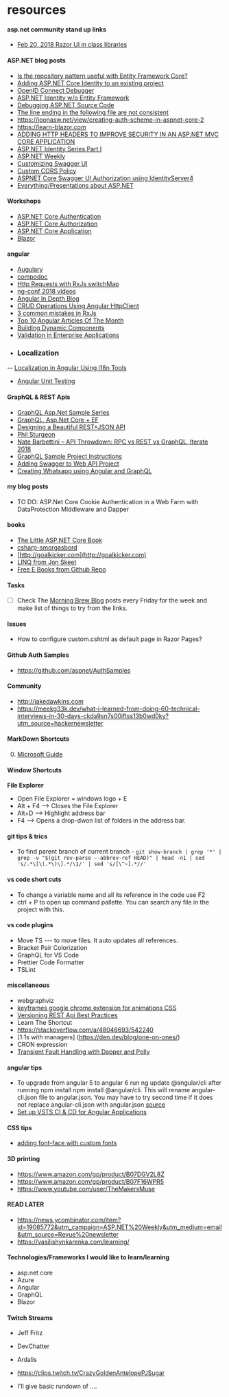 # resources

#### asp.net community stand up links
* [Feb 20, 2018 Razor UI in class libraries](https://www.one-tab.com/page/PiTdahJmTn65szGajXoqwA)


#### ASP.NET blog posts
* [Is the repository pattern useful with Entity Framework Core?](https://www.thereformedprogrammer.net/is-the-repository-pattern-useful-with-entity-framework-core/)
* [Adding ASP.NET Core Identity to an existing project](https://hanson.io/bootstrapping-asp-net-core-week-4/)
* [OpenID Connect Debugger](https://www.recaffeinate.co/post/introducing-openid-connect-debugger/)
* [ASP.NET Identity w/o Entity Framework](https://markjohnson.io/articles/asp-net-core-identity-without-entity-framework/)
* [Debugging ASP.NET Source Code](https://www.stevejgordon.co.uk/debugging-asp-net-core-2-source)
* [The line ending in the following file are not consistent](http://www.adamtuliper.com/2015/10/stop-visual-studio-from-complaining.html)
* https://joonasw.net/view/creating-auth-scheme-in-aspnet-core-2
* https://learn-blazor.com
* [ADDING HTTP HEADERS TO IMPROVE SECURITY IN AN ASP.NET MVC CORE APPLICATION](https://damienbod.com/2018/02/08/adding-http-headers-to-improve-security-in-an-asp-net-mvc-core-application/)
* [ASP.NET Identity Series Part I](https://chsakell.com/2018/04/28/asp-net-core-identity-series-getting-started/?utm_campaign=Revue%20newsletter&utm_medium=Newsletter&utm_source=ASP.NET%20Weekly) 
* [ASP.NET Weekly](https://www.getrevue.co/profile/aspnetweekly)
* [Customizing Swagger UI](https://cpratt.co/customizing-swagger-ui-in-asp-net-core/)
* [Custom CORS Policy](https://social.technet.microsoft.com/wiki/contents/articles/51042.asp-net-core-2-0-applying-cors-policies.aspx)
* [ASPNET Core Swagger UI Authorization using IdentityServer4](https://www.scottbrady91.com/Identity-Server/ASPNET-Core-Swagger-UI-Authorization-using-IdentityServer4)
* [Everything/Presentations about ASP.NET](https://dotnet-presentations.github.io/)

#### Workshops
* [ASP.NET Core Authentication](https://github.com/blowdart/AspNetAuthenticationWorkshop)
* [ASP.NET Core Authorization](https://github.com/blowdart/AspNetAuthorizationWorkshop)
* [ASP.NET Core Application](https://www.jerriepelser.com/books/airport-explorer/basic/intro/)
* [Blazor](https://github.com/dotnet-presentations/blazor-workshop/)

#### angular
* [Augulary](https://augury.angular.io/)
* [compodoc](https://compodoc.github.io/compodoc/)
* [Http Requests with RxJs switchMap](https://hackernoon.com/using-rxjs-to-handle-http-requests-what-ive-learned-4640aaf4646c)
* [ng-conf 2018 videos](https://nitayneeman.com/posts/all-talks-from-ng-conf-2018/?utm_campaign=NG-Newsletter&utm_medium=email&utm_source=NG-Newsletter_250#angular-cdk-and-material-in-2018)
* [Angular In Depth Blog](https://blog.angularindepth.com)
* [CRUD Operations Using Angular HttpClient](http://www.dotnetcurry.com/angularjs/1438/http-client-angular)
* [3 common mistakes in RxJs](https://medium.com/@paynoattn/3-common-mistakes-i-see-people-use-in-rx-and-the-observable-pattern-ba55fee3d031)
* [Top 10 Angular Articles Of The Month](https://github.com/Mybridge/angular-articles)
* [Building Dynamic Components](https://malcoded.com/posts/angular-dynamic-components?utm_campaign=NG-Newsletter&utm_medium=email&utm_source=NG-Newsletter_271)
* [Validation in Enterprise Applications](https://juristr.com/blog/2019/02/display-server-side-validation-errors-with-angular/)
* ### Localization
 -- [Localization in Angular Using i18n Tools](https://dzone.com/articles/localization-in-angular-using-i18n-tools)
* [Angular Unit Testing](https://logrocket.com/blog/angular-unit-testing/)

#### GraphQL & REST Apis
* [GraphQL Asp.Net Sample Series](http://fiyazhasan.me/graphql-with-asp-net-core-part-ii-middleware/)
* [GraphQL, Asp.Net Core + EF](https://fullstackmark.com/post/17/building-a-graphql-api-with-aspnet-core-2-and-entity-framework-core)
* [Designing a Beautiful REST+JSON API](https://www.youtube.com/watch?v=5WXYw4J4QOU)
* [Phil Sturgeon](https://philsturgeon.uk/)
* [Nate Barbettini – API Throwdown: RPC vs REST vs GraphQL, Iterate 2018](https://www.youtube.com/watch?v=IvsANO0qZEg)
* [GraphQL Sample Project Instructions](https://medium.com/@shemseddine/setup-a-graphql-api-using-asp-net-core-79f1b88f6ad8)
* [Adding Swagger to Web API Project](http://wmpratt.com/swagger-and-asp-net-web-api-part-1/)
* [Creating Whatsapp using Angular and GraphQL](https://medium.com/the-guild/fully-functional-whatsapp-clone-using-angular-graphql-apollo-typescript-and-postgresql-5479d83baaa4)

#### my blog posts
* TO DO: ASP.Net Core Cookie Authentication in a Web Farm with DataProtection Middleware and Dapper

#### books
* [The Little ASP.NET Core Book](https://www.recaffeinate.co/book/)
* [csharp-smorgasbord](https://cdn.filipekberg.se/fekberg-blog/csharp-smorgasbord-free/Filip_Ekberg-CSharp_Smorgasbord.pdf)
* [http://goalkicker.com](http://goalkicker.com)
* [LINQ from Jon Skeet](https://codeblog.jonskeet.uk/category/edulinq/)
* [Free E Books from Github Repo](https://github.com/EbookFoundation/free-programming-books/blob/master/free-programming-books.md)

#### Tasks
- [ ] Check The [Morning Brew Blog](http://blog.cwa.me.uk/) posts every Friday for the week and make list of things to try from the links.

#### Issues
* How to configure custom.cshtml as default page in Razor Pages?

#### Github Auth Samples
* https://github.com/aspnet/AuthSamples

#### Community
* http://jakedawkins.com
* https://meekg33k.dev/what-i-learned-from-doing-60-technical-interviews-in-30-days-ckda9sn7s00iftss13b0wd0ky?utm_source=hackernewsletter


#### MarkDown Shortcuts
0. [Microsoft Guide](https://docs.microsoft.com/en-us/vsts/collaborate/markdown-guidance)
#### Window Shortcuts
**File Explorer** 
- Open File Explorer = windows logo + E
- Alt + F4 --> Closes the File Explorer
- Alt+D --> Highlight address bar
- F4 --> Opens a drop-dwon list of folders in the address bar.

#### git tips & trics
 - To find parent branch of current branch - `git show-branch | grep '*' | grep -v "$(git rev-parse --abbrev-ref HEAD)" | head -n1 | sed 's/.*\[\(.*\)\].*/\1/' | sed 's/[\^~].*//'`
 
 #### vs code short cuts
 - To change a variable name and all its reference in the code use F2
 - ctrl + P to open up command pallette. You can search any file in the project with this.
 
 #### vs code plugins
 - Move TS --- to move files. It auto updates all references.
 - Bracket Pair Colorization 
 - GraphQL for VS Code
 - Prettier Code Formatter
 - TSLint

#### miscellaneous 
- webgraphviz
- [keyframes google chrome extension for animations CSS](https://www.youtube.com/watch?v=H598jXvQhLw)
- [Versioning REST Api Best Practices](https://stackoverflow.com/questions/389169/best-practices-for-api-versioning)
- Learn The Shortcut
- https://stackoverflow.com/a/48046693/542240
- [1:1s with managers] (https://den.dev/blog/one-on-ones/)
- CRON expression
- [Transient Fault Handling with Dapper and Polly](https://gist.github.com/hyrmn/ce124e9b1f50dbf9d241390ebc8f6df3)

#### angular tips
 - To upgrade from angular 5 to angular 6 run ng update @angular/cli after running npm install npm install @angular/cli. This will rename angular-cli.json file to angular.json. You may have to try second time if it does not replace angular-cli.json with angular.json [source](http://www.talkingdotnet.com/upgrade-angular-5-app-angular-6-visual-studio-2017/)
 - [Set up VSTS CI & CD for Angular Applications](https://stapp.space/run-angular-cli-react-cli-aurelia-or-vue-cli-build-in-vsts/)
 
#### CSS tips
- [adding font-face with custom fonts](https://coderwall.com/p/5vrdkg/google-fonts-using-fontface-in-your-css)

#### 3D printing
 - https://www.amazon.com/gp/product/B07DGV2L8Z
 - https://www.amazon.com/gp/product/B07F16WPR5
 - https://www.youtube.com/user/TheMakersMuse
 
#### READ LATER
 - https://news.ycombinator.com/item?id=19085772&utm_campaign=ASP.NET%20Weekly&utm_medium=email&utm_source=Revue%20newsletter
 - https://vasilishynkarenka.com/learning/
 
#### Technologies/Frameworks I would like to learn/learning
 - asp.net core
 - Azure
 - Angular
 - GraphQL
 - Blazor
 

 
#### Twitch Streams
 - Jeff Fritz
 - DevChatter
 - Ardalis
 - https://clips.twitch.tv/CrazyGoldenAntelopePJSugar
 
 
 
 - I'll give basic rundown of ....
